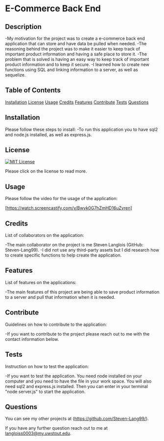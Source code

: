 # E-Commerce Back End


  ## Description
  -My motivation for the project was to create a e-commerce back end application that can store and have data be pulled when needed.
  -The reasoning behind the project was to make it easier to keep track of important product information and having a safe place to store it.
  -The problem that is solved is having an easy way to keep track of important product information and to keep it secure.
  -I learned how to create new functions using SQL and linking information to a server, as well as sequelize.

  ## Table of Contents

[Installation](#installation)
[License](#license)
[Usage](#usage)
[Credits](#credits)
[Features](#features)
[Contribute](#contribute)
[Tests](#tests)
[Questions](#questions)

## Installation
Please follow these steps to install:
-To run this application you to have sql2 and node.js installed, as well as express.js.

## License

[![MIT License](https://img.shields.io/badge/License-MIT--License-red)](https://choosealicense.com/licenses/mit/)

Please click on the license to read more.

## Usage
Please follow the video for the usage of the application:

[https://watch.screencastify.com/v/Bwvk0G7hZmHD16uZvren]

## Credits
List of collaborators on the application:

-The main collaborator on the project is me Steven Langlois (GitHub: Steven-Lang99).
-I did not use any third-party assets but I did research how to create specific functions to help create the application.

## Features
List of features on the applications:

-The main features of this project are being able to save product information to a server and pull that information when it is needed.

## Contribute
Guidelines on how to contribute to the application:

-If you want to contribute to the project please reach out to me with the contact information below.

## Tests
Instruction on how to test the application:

-If you want to test the application. You need node installed on your computer and you need to have the file in your work space. You will also need sql2 and express.js installed. Then you can enter in your terminal "node server.js" to start the application.

## Questions

You can see my other projects at (https://github.com/Steven-Lang99/).

If you have any further question reach out to me at  langloiss0003@my.uwstout.edu.

